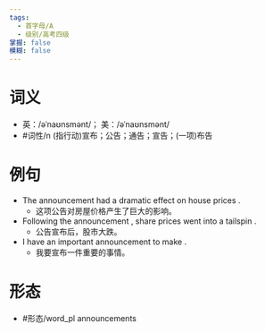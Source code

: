 ```yaml
---
tags:
  - 首字母/A
  - 级别/高考四级
掌握: false
模糊: false
---
```

# 词义
- 英：/əˈnaʊnsmənt/； 美：/əˈnaʊnsmənt/
- #词性/n  (指行动)宣布；公告；通告；宣告；(一项)布告
# 例句
- The announcement had a dramatic effect on house prices .
	- 这项公告对房屋价格产生了巨大的影响。
- Following the announcement , share prices went into a tailspin .
	- 公告宣布后，股市大跌。
- I have an important announcement to make .
	- 我要宣布一件重要的事情。
# 形态
- #形态/word_pl announcements
